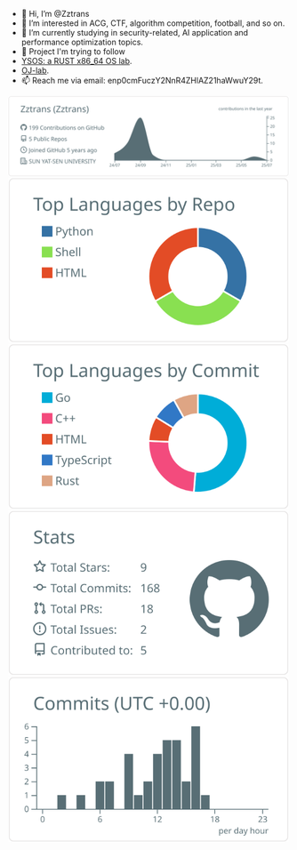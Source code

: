 - 👋 Hi, I’m @Zztrans
- 👀 I’m interested in ACG, CTF, algorithm competition, football, and so on.
- 🌱 I’m currently studying in security-related, AI application and performance optimization topics.
- 💞️ Project I'm trying to follow
- [YSOS: a RUST x86_64 OS lab](https://github.com/YatSenOS/YatSenOS-Tutorial-Volume-2).
- [OJ-lab](https://github.com/OJ-lab).
- 📫 Reach me via email: enp0cmFuczY2NnR4ZHlAZ21haWwuY29t.

[![](https://raw.githubusercontent.com/Zztrans/Zztrans/master/profile-summary-card-output/default/0-profile-details.svg)](https://github.com/vn7n24fzkq/github-profile-summary-cards)
[![](https://raw.githubusercontent.com/Zztrans/Zztrans/master/profile-summary-card-output/default/1-repos-per-language.svg)](https://github.com/vn7n24fzkq/github-profile-summary-cards) [![](https://raw.githubusercontent.com/Zztrans/Zztrans/master/profile-summary-card-output/default/2-most-commit-language.svg)](https://github.com/vn7n24fzkq/github-profile-summary-cards)
[![](https://raw.githubusercontent.com/Zztrans/Zztrans/master/profile-summary-card-output/default/3-stats.svg)](https://github.com/vn7n24fzkq/github-profile-summary-cards) [![](https://raw.githubusercontent.com/Zztrans/Zztrans/master/profile-summary-card-output/default/4-productive-time.svg)](https://github.com/vn7n24fzkq/github-profile-summary-cards)
